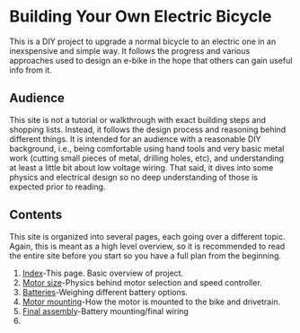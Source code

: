 # Building Your Own Electric Bicycle

This is a DIY project to upgrade a normal bicycle to an electric one in an inexspensive and simple way. It follows the progress and various approaches used to design an e-bike in the hope that others can gain useful info from it.

## Audience

This site is not a tutorial or walkthrough with exact building steps and shopping lists. Instead, it follows the design process and reasoning behind different things. It is intended for an audience with a reasonable DIY background, i.e., being comfortable using hand tools and very basic metal work (cutting small pieces of metal, drilling holes, etc), and understanding at least a little bit about low voltage wiring. That said, it dives into some physics and electrical design so no deep understanding of those is expected prior to reading.

## Contents

This site is organized into several pages, each going over a different topic. Again, this is meant as a high level overview, so it is recommended to read the entire site before you start so you have a full plan from the beginning.

1. [Index](index)-This page. Basic overview of project.
2. [Motor size](motor)-Physics behind motor selection and speed controller.
3. [Batteries](batteries)-Weighing different battery options.
4. [Motor mounting](motor-mount)-How the motor is mounted to the bike and drivetrain.
5. [Final assembly](final-assembly)-Battery mounting/final wiring
6. 
